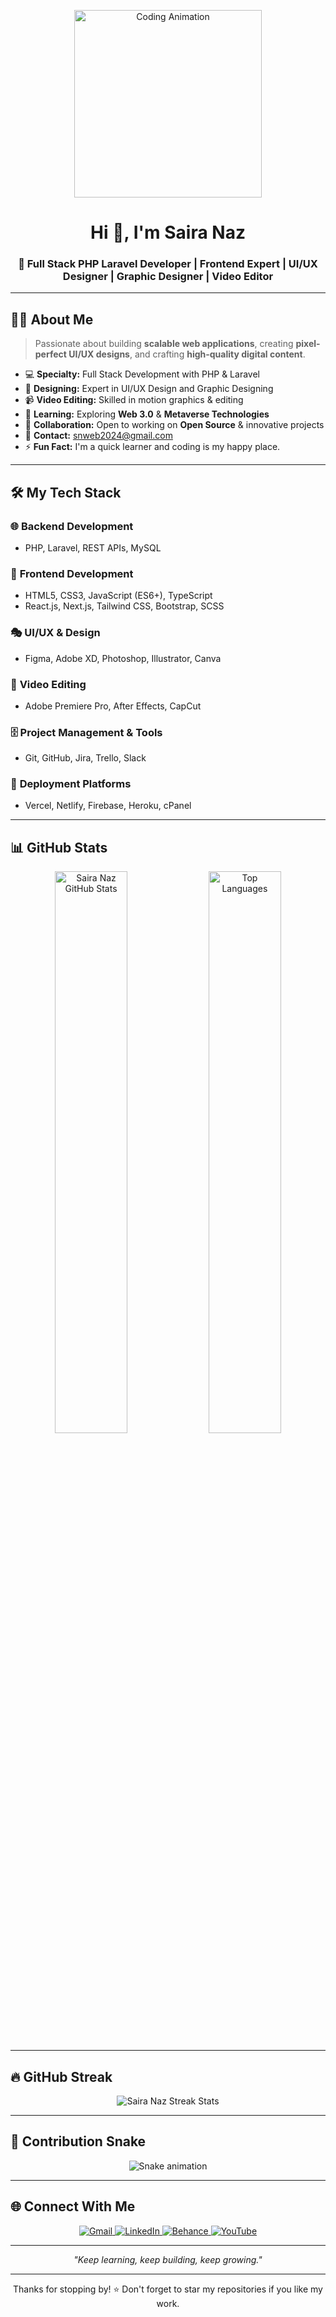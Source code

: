 <!-- Banner -->
<p align="center">
  <img src="https://raw.githubusercontent.com/raihan2bd/raihan2bd/main/code.gif" width="300" alt="Coding Animation">
</p>



<h1 align="center">Hi 👋, I'm Saira Naz</h1>
<h3 align="center">🚀 Full Stack PHP Laravel Developer | Frontend Expert | UI/UX Designer | Graphic Designer | Video Editor</h3>

---

## 🧑‍💻 About Me
> Passionate about building **scalable web applications**, creating **pixel-perfect UI/UX designs**, and crafting **high-quality digital content**.


- 💻 **Specialty:** Full Stack Development with PHP & Laravel  
- 🎨 **Designing:** Expert in UI/UX Design and Graphic Designing  
- 📹 **Video Editing:** Skilled in motion graphics & editing  
- 🌱 **Learning:** Exploring **Web 3.0** & **Metaverse Technologies**  
- 🤝 **Collaboration:** Open to working on **Open Source** & innovative projects  
- 📧 **Contact:** [snweb2024@gmail.com](mailto:snweb2024@gmail.com)  
- ⚡ **Fun Fact:** I'm a quick learner and coding is my happy place.  

---

## 🛠️ My Tech Stack

### 🌐 **Backend Development**
- PHP, Laravel, REST APIs, MySQL

### 🎨 **Frontend Development**
- HTML5, CSS3, JavaScript (ES6+), TypeScript  
- React.js, Next.js, Tailwind CSS, Bootstrap, SCSS

### 🎭 **UI/UX & Design**
- Figma, Adobe XD, Photoshop, Illustrator, Canva

### 🎥 **Video Editing**
- Adobe Premiere Pro, After Effects, CapCut

### 🗄️ **Project Management & Tools**
- Git, GitHub, Jira, Trello, Slack

### 🚀 **Deployment Platforms**
- Vercel, Netlify, Firebase, Heroku, cPanel

---

## 📊 GitHub Stats
<p align="center">
  <img src="https://github-readme-stats.vercel.app/api?username=sngraphics12&show_icons=true&theme=radical" alt="Saira Naz GitHub Stats" width="48%" />
  <img src="https://github-readme-stats.vercel.app/api/top-langs/?username=sngraphics12&layout=compact&theme=radical" alt="Top Languages" width="48%" />
</p>

---

## 🔥 GitHub Streak
<p align="center">
  <img src="https://streak-stats.demolab.com/?user=sngraphics12&theme=radical" alt="Saira Naz Streak Stats" />
</p>

---

## 🐍 Contribution Snake
<p align="center">
  <img src="https://raw.githubusercontent.com/sngraphics12/sngraphics12/output/github-contribution-grid-snake.svg" alt="Snake animation" />
</p>

---

## 🌐 Connect With Me
<p align="center">
  <a href="mailto:snweb2024@gmail.com">
    <img src="https://img.shields.io/badge/Email-D14836?style=for-the-badge&logo=gmail&logoColor=white" alt="Gmail"/>
  </a>
  <a href="https://www.linkedin.com/in/saira-n-53b072223/" target="_blank">
    <img src="https://img.shields.io/badge/LinkedIn-0077B5?style=for-the-badge&logo=linkedin&logoColor=white" alt="LinkedIn"/>
  </a>
  <a href="https://www.behance.net/sairagraphics" target="_blank">
    <img src="https://img.shields.io/badge/Behance-1769FF?style=for-the-badge&logo=behance&logoColor=white" alt="Behance"/>
  </a>
 
  <a href="https://www.youtube.com/@snqlearningacademy6461" target="_blank">
    <img src="https://img.shields.io/badge/YouTube-FF0000?style=for-the-badge&logo=youtube&logoColor=white" alt="YouTube"/>
  </a>
</p>


---

<p align="center">
  <i>"Keep learning, keep building, keep growing."</i> 
</p>

---

<p align="center">Thanks for stopping by! ⭐ Don't forget to star my repositories if you like my work.</p>
